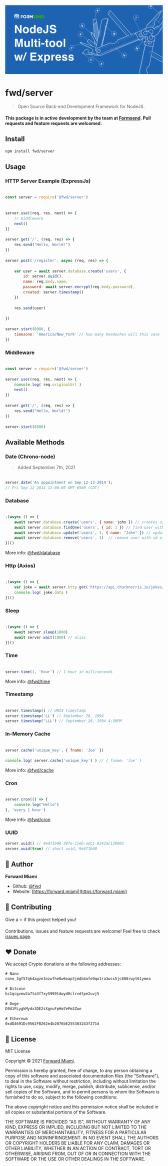 ![Cover](https://raw.githubusercontent.com/fwd/server/master/.github/banner.png)

# fwd/server

> Open Source Back-end Development Framework for NodeJS.

#### This package is in active development by the team at [Formsend](https://formsend.org). Pull requests and feature requests are welcomed.

## Install

```sh
npm install fwd/server
```

## Usage

### HTTP Server Example (ExpressJs)

```js

const server = require('@fwd/server')


server.use((req, res, next) => {
	// middleware
	next()
})

server.get('/', (req, res) => {
	res.send("Hello, World!")
})

server.post('/register', async (req, res) => {

	var user = await server.database.create('users', {
		id: server.uuid(),
		name: req.body.name,
		password: await server.encrypt(req.body.password),
		created: server.timestamp()
	})
	
	res.send(user)
	
})

server.start(8080, {
	timezone: 'America/New_York' // how many headaches will this save
})

```

### Middleware

```js

const server = require('@fwd/server')

server.use((req, res, next) => {
	console.log( req.originalUrl )
	next()
})

server.get('/', (req, res) => {
	res.send("Hello, World!")
})

server.start(8080)

```

## Available Methods


### Date (Chrono-node)

> Added September 7th, 2021

```js

server.date('An appointment on Sep 12-13-2014');
// Fri Sep 12 2014 12:00:00 GMT-0500 (CDT)

```

### Database

```js

;(async () => {
	await server.database.create('users', { name: john }) // creates user, id will be generated if not provided 
	await server.database.findOne('users', { id: 1 }) // find user with id of 1
	await server.database.update('users', 1, { name: "John" }) // update user with id of 1 
	await server.database.remove('users', 1)  // remove user with id of 1
})()

```

More info: [@fwd/database](https://github.com/fwd/database)


### Http (Axios)

```js

;(async () => {
	var joke = await server.http.get('https://api.chucknorris.io/jokes/random')
	console.log( joke.data )
})()

```

### Sleep

```js

;(async () => {
	await server.sleep(1000)
	await server.wait(1000) // alias
})() 

```

### Time

```js

server.time(1, 'hour') // 1 hour in milliseconds

```

More info: [@fwd/time](https://github.com/fwd/time)


### Timestamp

```js

server.timestamp() // UNIX timestamp
server.timestamp('LL') // September 28, 1994
server.timestamp('LLL') // September 28, 1994 4:30PM

```

### In-Memory Cache

```js

server.cache('unique_key', { fname: 'Joe' })

console.log( server.cache('unique_key') ) // { fname: 'Joe' }

```

More info: [@fwd/cache](https://github.com/fwd/cache)


### Cron

```js

server.cron(() => {
	console.log("Hello")
}, 'every 1 hour')

```

More info: [@fwd/cron](https://github.com/fwd/cron)

### UUID

```js
server.uuid() // 9e471b08-38fe-11eb-adc1-0242ac120002 
server.uuid(true) // short uuid, 9e471b08
```

## 👤 Author

**Forward Miami**

* Github: [@fwd](https://github.com/fwd)
* Website: [https://forward.miami](https://forward.miami)

## 🤝 Contributing

Give a ⭐️ if this project helped you!

Contributions, issues and feature requests are welcome! Feel free to check [issues page](https://github.com/fwd/server/issues).

## ♥️ Donate 

We accept Crypto donations at the following addresses: 

```
# Nano
nano_3gf57qk4agze3ozwfhe8w6oap3jmdb4ofe9qo1ra3wcs5jc888rwyt61ymea

# Bitcoin
bc1qcgvew2a7ta3f7xy5999tdwyd8clrvdtpe2uvj5

# Doge
D9U1FLygkMydx3DE2sXgnuFpHm7ePm3Zwe

# Ethereum
0xdD4691Dc9562FB262e4b2076bE255303243f271d
```

## 📝 License

MIT License

Copyright © 2021 [Forward Miami](https://forward.miami).

Permission is hereby granted, free of charge, to any person obtaining a copy
of this software and associated documentation files (the "Software"), to deal
in the Software without restriction, including without limitation the rights
to use, copy, modify, merge, publish, distribute, sublicense, and/or sell
copies of the Software, and to permit persons to whom the Software is
furnished to do so, subject to the following conditions:

The above copyright notice and this permission notice shall be included in all
copies or substantial portions of the Software.

THE SOFTWARE IS PROVIDED "AS IS", WITHOUT WARRANTY OF ANY KIND, EXPRESS OR
IMPLIED, INCLUDING BUT NOT LIMITED TO THE WARRANTIES OF MERCHANTABILITY,
FITNESS FOR A PARTICULAR PURPOSE AND NONINFRINGEMENT. IN NO EVENT SHALL THE
AUTHORS OR COPYRIGHT HOLDERS BE LIABLE FOR ANY CLAIM, DAMAGES OR OTHER
LIABILITY, WHETHER IN AN ACTION OF CONTRACT, TORT OR OTHERWISE, ARISING FROM,
OUT OF OR IN CONNECTION WITH THE SOFTWARE OR THE USE OR OTHER DEALINGS IN THE
SOFTWARE.

